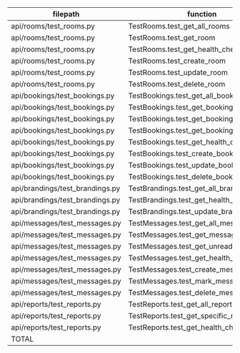 |            filepath             |                 function                  | passed | SUBTOTAL |
| ------------------------------- | ----------------------------------------- | -----: | -------: |
| api/rooms/test_rooms.py         | TestRooms.test_get_all_rooms              |      1 |        1 |
| api/rooms/test_rooms.py         | TestRooms.test_get_room                   |      1 |        1 |
| api/rooms/test_rooms.py         | TestRooms.test_get_health_check           |      1 |        1 |
| api/rooms/test_rooms.py         | TestRooms.test_create_room                |      1 |        1 |
| api/rooms/test_rooms.py         | TestRooms.test_update_room                |      1 |        1 |
| api/rooms/test_rooms.py         | TestRooms.test_delete_room                |      1 |        1 |
| api/bookings/test_bookings.py   | TestBookings.test_get_all_bookings        |      1 |        1 |
| api/bookings/test_bookings.py   | TestBookings.test_get_booking             |      1 |        1 |
| api/bookings/test_bookings.py   | TestBookings.test_get_bookings_by_room    |      1 |        1 |
| api/bookings/test_bookings.py   | TestBookings.test_get_booking_summary     |      1 |        1 |
| api/bookings/test_bookings.py   | TestBookings.test_get_health_check        |      1 |        1 |
| api/bookings/test_bookings.py   | TestBookings.test_create_booking          |      1 |        1 |
| api/bookings/test_bookings.py   | TestBookings.test_update_booking          |      1 |        1 |
| api/bookings/test_bookings.py   | TestBookings.test_delete_booking          |      1 |        1 |
| api/brandings/test_brandings.py | TestBrandings.test_get_all_brandings      |      1 |        1 |
| api/brandings/test_brandings.py | TestBrandings.test_get_health_check       |      1 |        1 |
| api/brandings/test_brandings.py | TestBrandings.test_update_branding        |      1 |        1 |
| api/messages/test_messages.py   | TestMessages.test_get_all_messages        |      1 |        1 |
| api/messages/test_messages.py   | TestMessages.test_get_message             |      1 |        1 |
| api/messages/test_messages.py   | TestMessages.test_get_unread_messages     |      1 |        1 |
| api/messages/test_messages.py   | TestMessages.test_get_health_check        |      1 |        1 |
| api/messages/test_messages.py   | TestMessages.test_create_message          |      1 |        1 |
| api/messages/test_messages.py   | TestMessages.test_mark_message_as_read    |      1 |        1 |
| api/messages/test_messages.py   | TestMessages.test_delete_message          |      1 |        1 |
| api/reports/test_reports.py     | TestReports.test_get_all_reports          |      1 |        1 |
| api/reports/test_reports.py     | TestReports.test_get_specific_room_report |      1 |        1 |
| api/reports/test_reports.py     | TestReports.test_get_health_check         |      1 |        1 |
| TOTAL                           |                                           |     27 |       27 |
